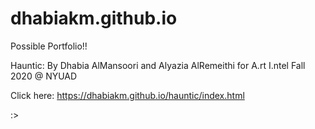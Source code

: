 # dhabiakm.github.io
Possible Portfolio!! 


Hauntic: By Dhabia AlMansoori and Alyazia AlRemeithi for A.rt I.ntel Fall 2020 @ NYUAD

Click here: https://dhabiakm.github.io/hauntic/index.html

:>
